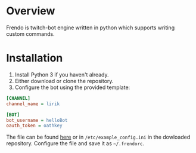# Overview
Frendo is twitch-bot engine written in python which supports writing custom commands.
# Installation
1. Install Python 3 if you haven't already.
2. Either download or clone the repository.
3. Configure the bot using the provided template:
```ini
[CHANNEL]
channel_name = lirik

[BOT]
bot_username = helloBot
oauth_token = oathkey
```
The file can be found [here](https://github.com/samhal/frendo/blob/master/etc/example_config.ini) or in `/etc/example_config.ini` in the dowloaded repository.
Configure the file and save it as `~/.frendorc`.

